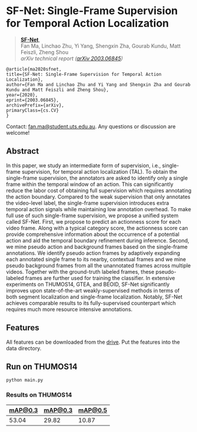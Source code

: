 # SF-Net: Single-Frame Supervision for Temporal Action Localization

> [**SF-Net**](https://arxiv.org/abs/2003.06845),            
> Fan Ma, Linchao Zhu, Yi Yang, Shengxin Zha, Gourab Kundu, Matt Feiszli, Zheng Shou        
> *arXiv technical report ([arXiv 2003.06845](https://arxiv.org/abs/2003.06845))*  


    @article{ma2020sfnet,
    title={SF-Net: Single-Frame Supervision for Temporal Action Localization},
    author={Fan Ma and Linchao Zhu and Yi Yang and Shengxin Zha and Gourab Kundu and Matt Feiszli and Zheng Shou},
    year={2020},
    eprint={2003.06845},
    archivePrefix={arXiv},
    primaryClass={cs.CV}
    }

Contact: [fan.ma@student.uts.edu.au](mailto:fan.ma@student.uts.edu.au). Any questions or discussion are welcome! 

## Abstract
In this paper, we study an intermediate form of supervision, i.e., single-frame supervision, for temporal action localization (TAL). To obtain the single-frame supervision, the annotators are asked to identify only a single frame within the temporal window of an action. This can significantly reduce the labor cost of obtaining full supervision which requires annotating the action boundary. Compared to the weak supervision that only annotates the video-level label, the single-frame supervision introduces extra temporal action signals while maintaining low annotation overhead. To make full use of such single-frame supervision, we propose a unified system called SF-Net. First, we propose to predict an actionness score for each video frame. Along with a typical category score, the actionness score can provide comprehensive information about the occurrence of a potential action and aid the temporal boundary refinement during inference. Second, we mine pseudo action and background frames based on the single-frame annotations. We identify pseudo action frames by adaptively expanding each annotated single frame to its nearby, contextual frames and we mine pseudo background frames from all the unannotated frames across multiple videos. Together with the ground-truth labeled frames, these pseudo-labeled frames are further used for training the classifier. In extensive experiments on THUMOS14, GTEA, and BEOID, SF-Net significantly improves upon state-of-the-art weakly-supervised methods in terms of both segment localization and single-frame localization. Notably, SF-Net achieves comparable results to its fully-supervised counterpart which requires much more resource intensive annotations. 

## Features 
All features can be downloaded from the [drive](https://drive.google.com/drive/folders/1DfLDau7hqb-5huhB3W-3XljeuFu2YcF9?usp=sharing). Put the features into the data directory. 


## Run on THUMOS14 
~~~
python main.py
~~~

### Results on THUMOS14

|  mAP@0.3  | mAP@0.3 | mAP@0.5 |
|-----------|---------|---------|
| 53.04     |   29.82 | 10.87    |
